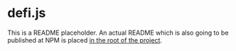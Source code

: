# defi.js

This is a README placeholder. An actual README which is also going to be published at NPM is placed [in the root of the project](../../README.md).
